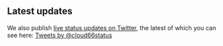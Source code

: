 <!-- post: -->


## Latest updates
We also publish [live status updates on Twitter](https://twitter.com/cloud66status), the latest of which you can see here:
[Tweets by @cloud66status](https://twitter.com/cloud66status)

